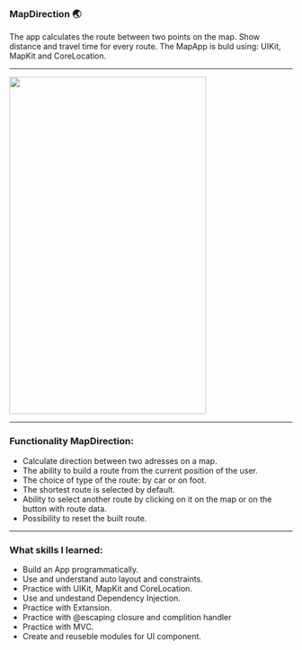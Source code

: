 
### MapDirection :earth_asia:
The app calculates the route between two points on the map. Show distance and travel time for every route. The MapApp is buld using: UIKit, MapKit and CoreLocation.

---

<div align="left">
  <img src="https://github.com/Polychh/MapDirection/blob/master/MapDirection.gif" width="350" height="600"/>
</div>

---

### Functionality MapDirection:
- Calculate direction between two adresses on a map.
- The ability to build a route from the current position of the user.
- The choice of type of the route: by car or on foot.
- The shortest route is selected by default.
- Ability to select another route by clicking on it on the map or on the button with route data.
- Possibility to reset the built route.

---

### What skills I learned:
- Build an App programmatically.
- Use and understand auto layout and constraints.
- Practice with UIKit, MapKit and CoreLocation.
- Use and undestand Dependency Injection.
- Practice with Extansion.
- Practice with @escaping closure and complition handler
- Practice with MVС.
- Create and reuseble modules for UI component.
